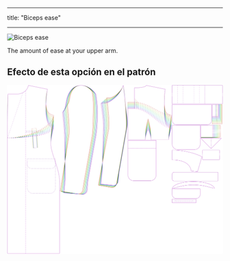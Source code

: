 - - -
title: "Biceps ease"
- - -

![Biceps ease](./bicepsease.svg)

The amount of ease at your upper arm.

## Efecto de esta opción en el patrón

![This image shows the effect of this option by superimposing several variants that have a different value for this option](carlton_bicepsease_sample.svg "Effect of this option on the pattern")
